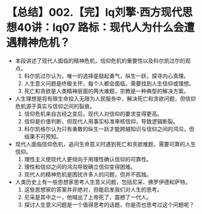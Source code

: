 # 【总结】002.【完】lq刘擎·西方现代思想40讲：lq07 路标：现代人为什么会遭遇精神危机？

-   本段讲述了现代人面临的精神危机，信仰危机的重要性以及科尔凯过尔的观点。
    1.  科尔凯过尔认为，唯一的选择是鼓起勇气，纵生一跃，探寻内心真理。
    2.  人生意义问题是终极关怀，每个人都会面临，需要找到人生信仰或理想。
    3.  死亡和贪欲是人类精神层面的两大难题，宗教是一种典型的解决方案。
-   人生理想是将有限生命投入无限为人民服务中，解决死亡和贪欲问题，但信仰危机源于真实与信仰之间的裂痕。
    1.  信仰危机来自古经之变后，现代人对信仰的要求变得更高。
    2.  信仰是价值判断，但现代人用事实标准审核信仰，导致逻辑断裂。
    3.  科尔凯格尔认为只有勇敢的纵生一跃才能跨越知识与信仰之间的鸿沟，但结果不可预知。
-   现代人面临信仰危机，追问生命意义时遇到死亡和贪欲难题，需要可靠的人生信仰。
    1.  理性主义使现代人更倾向于用理性确认信仰的可靠性。
    2.  理性和信仰之间的鸿沟导致确立信仰变得困难。
    3.  现代人的精神危机是困扰许多人的问题，但并不孤独。
-   人类历史上有一些思想家思考人生意义问题，包括尼采、佛罗伊德和萨特。
    1.  这些思想家的答案并非绝对，但能启发我们对人生的思考。
    2.  尼采是其中之一，他喊出了上帝死了，震撼了一代人。
    3.  探讨人生意义问题是一个值得思考的话题，你是否也思考过这个问题呢？